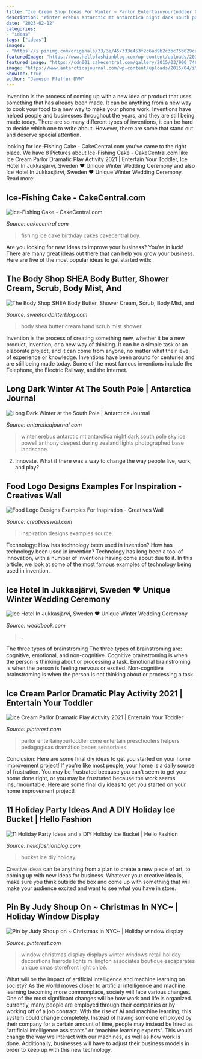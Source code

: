 ```yaml
---
title: "Ice Cream Shop Ideas For Winter ~ Parlor Entertainyourtoddler Cone Entertain Preschoolers Helpers Pedagogicas Dramático Bebes Sensoriales"
description: "Winter erebus antarctic mt antarctica night dark south pole sky ice powell anthony deepest during zealand lights photographed base landscape"
date: "2023-02-12"
categories:
- "ideas"
tags: ["ideas"]
images:
- "https://i.pinimg.com/originals/33/3e/45/333e453f2c6ad9b2c3bc75b629cac6db.jpg"
featuredImage: "https://www.hellofashionblog.com/wp-content/uploads/2015/12/diy-holiday-ice-bucket.jpg"
featured_image: "https://cdn001.cakecentral.com/gallery/2015/03/900_746463tf5O_ice-fishing-cake.jpg"
image: "https://www.antarcticajournal.com/wp-content/uploads/2015/04/iMt9E.jpg"
ShowToc: true
author: "Jameson Pfeffer DVM"
---
```



Invention is the process of coming up with a new idea or product that uses something that has already been made. It can be anything from a new way to cook your food to a new way to make your phone work. Inventions have helped people and businesses throughout the years, and they are still being made today. There are so many different types of inventions, it can be hard to decide which one to write about. However, there are some that stand out and deserve special attention.

	

		
looking for Ice-Fishing Cake - CakeCentral.com you've came to the right place. We have 8 Pictures about Ice-Fishing Cake - CakeCentral.com like Ice Cream Parlor Dramatic Play Activity 2021 | Entertain Your Toddler, Ice Hotel In Jukkasjärvi, Sweden ♥ Unique Winter Wedding Ceremony and also Ice Hotel In Jukkasjärvi, Sweden ♥ Unique Winter Wedding Ceremony. Read more:
		
    
## Ice-Fishing Cake - CakeCentral.com

<img loading=lazy src="https://cdn001.cakecentral.com/gallery/2015/03/900_746463tf5O_ice-fishing-cake.jpg" onerror="this.onerror=null;this.src='https://tse3.mm.bing.net/th?id=OIP.qWmVQuHpEJMO9c5pGbu69gHaE8&amp;pid=15.1';" alt="Ice-Fishing Cake - CakeCentral.com">

_Source: cakecentral.com_

>fishing ice cake birthday cakes cakecentral boy. 

	

Are you looking for new ideas to improve your business? You're in luck! There are many great ideas out there that can help you grow your business. Here are five of the most popular ideas to get started with:

    
## The Body Shop SHEA Body Butter, Shower Cream, Scrub, Body Mist, And

<img loading=lazy src="https://1.bp.blogspot.com/-jfL88gIDfb8/Wl9Fgp8ZAAI/AAAAAAAAdeg/AeNsZSV4BAUpCu6WjwEfmWfSZ6mFFNwIgCK4BGAYYCw/w1200-h630-p-k-no-nu/The%2BBody%2BShop%2BShea%2BBody%2BButter%2BScrub%2BShower%2BCream%2BHand%2BCream%2BHand%2BCream%2BBody%2BMist%2BReview.jpg" onerror="this.onerror=null;this.src='https://tse3.mm.bing.net/th?id=OIP.gpRrYYixThm445j2CodfPwHaD5&amp;pid=15.1';" alt="The Body Shop SHEA Body Butter, Shower Cream, Scrub, Body Mist, and">

_Source: sweetandbitterblog.com_

>body shea butter cream hand scrub mist shower. 

	

Invention is the process of creating something new, whether it be a new product, invention, or a new way of thinking. It can be a simple task or an elaborate project, and it can come from anyone, no matter what their level of experience or knowledge. Inventions have been around for centuries and are still being made today. Some of the most famous inventions include the Telephone, the Electric Railway, and the Internet.

    
## Long Dark Winter At The South Pole | Antarctica Journal

<img loading=lazy src="https://www.antarcticajournal.com/wp-content/uploads/2015/04/iMt9E.jpg" onerror="this.onerror=null;this.src='https://tse4.mm.bing.net/th?id=OIP.wxQ4JSBvCBO1SUJYKDdDHwHaEK&amp;pid=15.1';" alt="Long Dark Winter at the South Pole | Antarctica Journal">

_Source: antarcticajournal.com_

>winter erebus antarctic mt antarctica night dark south pole sky ice powell anthony deepest during zealand lights photographed base landscape. 

	

2. Innovate. What if there was a way to change the way people live, work, and play?

    
## Food Logo Designs Examples For Inspiration - Creatives Wall

<img loading=lazy src="http://www.creativeswall.com/wp-content/uploads/2014/05/Uztura-Nindja.jpg" onerror="this.onerror=null;this.src='https://tse1.mm.bing.net/th?id=OIP.Aathqo0eegJGUQhp1hCdVAHaDq&amp;pid=15.1';" alt="Food Logo Designs Examples For Inspiration - Creatives Wall">

_Source: creativeswall.com_

>inspiration designs examples source. 

	

Technology: How has technology been used in invention?
How has technology been used in invention? Technology has long been a tool of innovation, with a number of inventions having come about due to it. In this article, we look at some of the most famous examples of technology being used in invention.

    
## Ice Hotel In Jukkasjärvi, Sweden ♥ Unique Winter Wedding Ceremony

<img loading=lazy src="http://s6.weddbook.me/t1/1/7/8/1784359/christmas.jpg" onerror="this.onerror=null;this.src='https://tse2.mm.bing.net/th?id=OIP.H4S0PZhLgHVMUoNrBbOkYQHaLJ&amp;pid=15.1';" alt="Ice Hotel In Jukkasjärvi, Sweden ♥ Unique Winter Wedding Ceremony">

_Source: weddbook.com_

>. 

	

The three types of brainstroming
The three types of brainstroming are: cognitive, emotional, and non-cognitive. Cognitive brainstroming is when the person is thinking about or processing a task. Emotional brainstroming is when the person is feeling nervous or excited. Non-cognitive brainstroming is when the person is not thinking about or processing a task.

    
## Ice Cream Parlor Dramatic Play Activity 2021 | Entertain Your Toddler

<img loading=lazy src="https://i.pinimg.com/736x/02/4d/6a/024d6a94b341a94b16d5b7dcff77a7f9.jpg" onerror="this.onerror=null;this.src='https://tse3.mm.bing.net/th?id=OIP.MdopcLW56Z2SnrvT1_bYDgHaLH&amp;pid=15.1';" alt="Ice Cream Parlor Dramatic Play Activity 2021 | Entertain Your Toddler">

_Source: pinterest.com_

>parlor entertainyourtoddler cone entertain preschoolers helpers pedagogicas dramático bebes sensoriales. 

	

Conclusion: Here are some final diy ideas to get you started on your home improvement project!
If you're like most people, your home is a daily source of frustration. You may be frustrated because you can't seem to get your home done right, or you may be frustrated because the work seems insurmountable. Here are some final diy ideas to get you started on your home improvement project!

    
## 11 Holiday Party Ideas And A DIY Holiday Ice Bucket | Hello Fashion

<img loading=lazy src="https://www.hellofashionblog.com/wp-content/uploads/2015/12/diy-holiday-ice-bucket.jpg" onerror="this.onerror=null;this.src='https://tse2.mm.bing.net/th?id=OIP._v_9QBdmT_B3DhxNv7X6hwHaLr&amp;pid=15.1';" alt="11 Holiday Party Ideas and a DIY Holiday Ice Bucket | Hello Fashion">

_Source: hellofashionblog.com_

>bucket ice diy holiday. 

	

Creative ideas can be anything from a plan to create a new piece of art, to coming up with new ideas for business. Whatever your creative idea is, make sure you think outside the box and come up with something that will make your audience excited and want to see what you have in store.

    
## Pin By Judy Shoup On ~ Christmas In NYC~ | Holiday Window Display

<img loading=lazy src="https://i.pinimg.com/originals/33/3e/45/333e453f2c6ad9b2c3bc75b629cac6db.jpg" onerror="this.onerror=null;this.src='https://tse1.mm.bing.net/th?id=OIP.L6IJ5VCBciWmJCLEdX9akQHaLG&amp;pid=15.1';" alt="Pin by Judy Shoup on ~ Christmas in NYC~ | Holiday window display">

_Source: pinterest.com_

>window christmas display displays winter windows retail holiday decorations harrods lights millington associates boutique escaparates unique xmas storefront light chloé. 

	

What will be the impact of artificial intelligence and machine learning on society?
As the world moves closer to artificial intelligence and machine learning becoming more commonplace, society will face various changes. One of the most significant changes will be how work and life is organized. currently, many people are employed through their companies or by working off of a job contract. With the rise of AI and machine learning, this system could change completely. Instead of having someone employed by their company for a certain amount of time, people may instead be hired as “artificial intelligence assistants” or “machine learning experts”. This would change the way we interact with our machines, as well as how work is done. Additionally, businesses will have to adjust their business models in order to keep up with this new technology.

